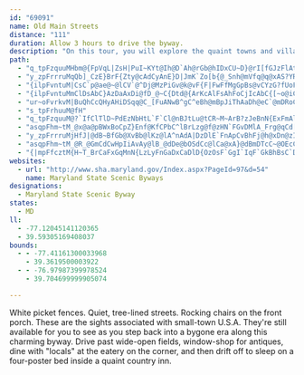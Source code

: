 ```yaml
---
id: "69091"
name: Old Main Streets
distance: "111"
duration: Allow 3 hours to drive the byway.
description: "On this tour, you will explore the quaint towns and villages of Carroll and Frederick counties, paying particular attention to the old Main Streets, that were the hub of activity for each town and the surrounding countryside."
path:
  - "q_tpFzquuMHbm@{FpVqL|ZsH|PuI~KYt@Ih@D`Ah@rGb@hIDxCU~D}@rI[fGJzFlAtLTxArBxG^fBX~Bh@hG~@nPNxARjArDtNt@fE|@`IdAtNr@j`@DlJHbEr@fG`Gf]d@|D~BfY~@hGo@dj@XxY?lHQ~Bm@nD_AdCmB~B_@t@iAlE_@rBCj@VlNjCdT?~BmFz{@e@|CcD~PYtAs@jAaKzGyG~H}@rAw@~AkBnHeAdFqE|JsAlD_BrNCx@BhAXpBbArE@^?dAU`D]jCcGxOsBrI}@fC}K`Qi@fBDx@|Ejb@nAlMfA`Qh@`C^`AhF`Ib@dAbAzPfLnyBFnACpBK~B}@lEg@lAuB`DoApAsQ|Os@v@e@z@i@lC}Bj\\E~BPdEf@hGzA`MpBzMvDnRd@fD?fEc@bZS`Jm@lK?z@p@lSRbDh@~E^lBJdBAp@Ot@]p@cAr@iLxFqBlAu@x@eA~AwAnEo@xAqDdF[x@qEvVE~@DzAfA`SCjEYhDgEha@yBtMoAnIYdDOfDAnCJlQI`D_@`DyRty@e@~DC|EJnBfE~]Nn@\\b@d@Rx@FbDlP^~CRfEuB~b@y@hU}@hRi@hB{GbEiBtA_ClCgB~CuBlCsAxBmEnKwI`Wq@lCiEbX"
  - "y_zpFrrruMqQb]_CzE}BrF{Zty@cAdCyAnE}D|JmK`Zo[b{@_Snh@mVfq@q@xAS?YRCd@FPw@nCk^nbAyR`h@wFbHs\\|^aAfAk@fAsOxq@wLrg@aEbN_AdEyAfJoKrd@sEdRaLjg@mZzpAwAzGQjEFtBLjA|CnRHxACf@wVzsA}Ill@_Lp`@id@jaBci@znByB`J_@`F}EjaA]lBe@xAs@rAo@p@i@dBsA`K}@fI[fFBnARvCTxAF`BGxAmJxq@"
  - "{ilpFvntuM|CsC`p@ae@~@lCV`@^Dj@MzPiGv@k@vF{F|FwFfMgGpBs@vCYzG?fUoFbAQpBAdBRlFfA~A`@hBr@rTdMfg@jXxBxAlClCrDrEfAdB`@tA^jBlRhqA^jBvF|P~@dCx@rArA~AxCrBbGxCl@`@h@v@Tr@NtBNfIYrB_BvGSnBUjIZtCtCtHdApA|@`@hEpAtVrGrZvGjAbA|@tBdTl{@RhBDvCeFnl@?zE`BtKFlBCdFSrBmId^aC`Re@rHY`LNjPYjFkA|G_@~FJrCfEp[DrEUbEn@zUTlCvClQrCbOhDvNlBjLrAhDrCjEtAnEVvBFzB?fSHnCfEbb@n@hEvIp]r@`Bz@hBlGtJp@r@~Al@"
  - "{ilpFvntuMmClDsAbC}AzDaAxDi@fD_@~C{Dtd@{ArKcAlFsAhFoCjIcAbC{[~o@iCxGeAnDcA~EcAnIuAnOc@zCm@nCk@rB}B`GuKpV{@`Ci@lBi@rCSdBSdCKbEHbDt@`KB`CIlEYrDu@dFy@nDs@pBy@lBiE|GgAhCeA`EYdBi@hFo@nRdCp@nWbIdw@bWvMa@nYk@n@F~@d@VVl@nAnFlOxAfDlDfJt@rAzKzM|DbIbGfPxBfHx@tKh@pAvIlHr@t@`@|@Pz@XzEDdFO~BeArJi@lG]bGk@hQ]lA_@j@cB|Ao@|@i@hBUnJJnE\\xCbEhUE~@i@~BmCxIUhB@jAHp@rDbO\\~@h@r@bErExM|L|MdGvFmEr@Wj@D~D~@`ExArL`GrIrB`LzEjEjAxSxDhTlDfXnFf[jFxc@`JnJk@|GSrCJnLnArUrDvRhBnIThAS~LcHjQcA_@cM?_B`@kBnF}PdAsE"
  - "ur~oFvrkvM|BuQhCcQHyAHiDSqq@C_[FuANwB^gC^eBh@mBpJiThAaDh@eC`@mDRoCB}COgKB}HRkDf@eEhD_W^yDXmI?cDyBia@bFvBpAXhGt@n@gB^_@pHfCpAPnD~@tPrChQrDzJrAxBG~Ai@hByAd@o@f@kAvLmd@vEaX`AcA`A_@jFFbERlEr@vKlCvBBhCc@zPuDpH{BjFqBhBYbFfAhC~@~BdApTtLpOnFzErBhCAxAg@pEeFzAs@xAMlADjCr@nGrBrBfApCd@bGJnDQvFyBfE_Cxf@wQpFeBdEs@|LaA}A_NEoAd@mBbBcENaBn@{WRaArAeDhE{FVu@`BsNbAoEhDkK`EcXTaDQgE@eB^_CZiA~GaP`JjAtHlBbR`Gr`@tM|StH~DjA`GqBbCMfFRpJbDn@WtM}NpF}Eb@Ij@?nRfBx@tAfAxEZ~@^l@n@v@|D`CvBpB|E`GlEzEfc@ni@pAnA~@l@tJxCnA~@rEfAhAJh@YpEyGjCkD"
  - "s_tpFrhuuM@fH"
  - "q_tpFzquuM@?`IfClTlD~PdEzNbHtL`F`Cl@nBJtLu@tCR~M~ArB?zJeBnN{ExFmAlAKdERzHKtJaC^YjJgLpJgGlDeBt@m@LW~@oGnB{J^sAT]jCsAhG{AtAWLDbAlB"
  - "asqpFhm~tM_@x@a@pBWxBoCpZ}Enf@KfCPbC^lBrLzg@f@zHN`FGvDMlA_Frg@qCd[wDb^iAfIsEfWcCdPaHbr@_AvKQxEg@rEeEtTgAtLiBbMg@|B{@`EsR`q@e@xBcAhIyAlP_@d^[nu@W|RN`EbAnKXfGCld@R~CbCtYFrD"
  - "y_zpFrrruMjHfJ|@dB~BfGb@XvBb@lKz@lA^nAdA|DzDlE`FnApCvBhFj@h@xDn@zIp@n@QpBmA~A[hMkAp@Dv@Zj@v@Xr@~@nD^hA|@fAnAr@n@RlEAhB`@`DlChCvC~@tAz@dCv@nDh@~Cn@fIrVoJnAs@bEeDfB{@j@CvD|@`ADdBWtDgA"
  - "asqpFhm~tM_@R_@GmCdCwHpIiAvAy@lB_@dDe@bOSdCc@lCa@xA}@dBmDTcC~@OEcCfAlAxFh@pERtFCrDOfD_@dE}CjYmAhMaBtNaAxEiAxE}D|KeBlDwFjKn@fAEt@}A~@_@d@mEfHaH`Jq@jA]~@c@`BoAlG?~@XtHI~AmDfLKtAO|EOnBWr@[j@gDtEsDjHwArBw@dBcQff@{IpUo@xB_@p@yD`LwCnKcAhEiCbYi@xC}DzHiCrHoAxCi@d@aIxCe@d@}AnCyRti@mT`l@XjG^lDDxAqBhKg@dB}E`JiCtFaGfLkHhN"
  - "{|mpFfcztM{H~T_BrCaFxGqMnN{LzLyFnGaDxCaDlD{OzOsF`GgI`IqF`GkBhBsC`Dq@`B"
websites:
  - url: "http://www.sha.maryland.gov/Index.aspx?PageId=97&d=54"
    name: Maryland State Scenic Byways
designations:
  - Maryland State Scenic Byway
states:
  - MD
ll:
  - -77.12045141120365
  - 39.59305169408037
bounds:
  - - -77.41161300033968
    - 39.3619500003922
  - - -76.97987399978524
    - 39.704699999905074

---
```


White picket fences. Quiet, tree-lined streets. Rocking chairs on the front porch. These are the sights associated with small-town U.S.A. They're still available for you to see as you step back into a bygone era along this charming byway. Drive past wide-open fields, window-shop for antiques, dine with "locals" at the eatery on the corner, and then drift off to sleep on a four-poster bed inside a quaint country inn.
